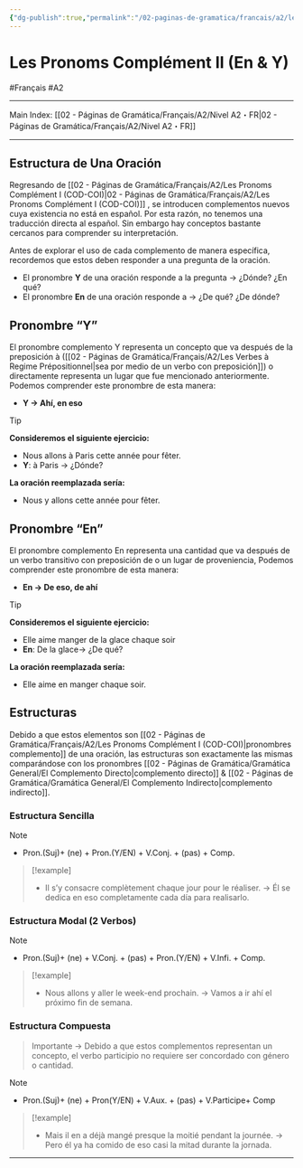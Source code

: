 ```yaml
---
{"dg-publish":true,"permalink":"/02-paginas-de-gramatica/francais/a2/les-pronoms-complement-ii-en-and-y/"}
---
```


# Les Pronoms Complément II (En & Y)
#Français #A2
___
Main Index: [[02 - Páginas de Gramática/Français/A2/Nivel A2・FR\|02 - Páginas de Gramática/Français/A2/Nivel A2・FR]]
___
## Estructura de Una Oración
Regresando de [[02 - Páginas de Gramática/Français/A2/Les Pronoms Complément I (COD-COI)\|02 - Páginas de Gramática/Français/A2/Les Pronoms Complément I (COD-COI)]] , se introducen complementos nuevos cuya existencia no está en español. Por esta razón, no tenemos una traducción directa al español. Sin embargo hay conceptos bastante cercanos para comprender su interpretación.

Antes de explorar el uso de cada complemento de manera específica, recordemos que estos deben responder a una pregunta de la oración.

- El pronombre **Y** de una oración responde a la pregunta → ¿Dónde? ¿En qué?
- El pronombre **En** de una oración responde a → ¿De qué? ¿De dónde?

## Pronombre “Y”
El pronombre complemento Y representa un concepto que va después de la preposición à ([[02 - Páginas de Gramática/Français/A2/Les Verbes à Regime Prépositionnel\|sea por medio de un verbo con preposición]]) o directamente representa un lugar que fue mencionado anteriormente.
Podemos comprender este pronombre de esta manera:

- **Y → Ahí, en eso**

> [!tip] 
> **Consideremos el siguiente ejercicio:**
> - Nous allons à Paris cette année pour fêter.
> - **Y**: à Paris → ¿Dónde?
>   
>**La oración reemplazada sería:**
>- Nous y allons cette année pour fêter.

## Pronombre “En”
El pronombre complemento En representa una cantidad que va después de un verbo transitivo con preposición de o un lugar de proveniencia,
Podemos comprender este pronombre de esta manera:

- **En → De eso, de ahí**

> [!tip]  
> **Consideremos el siguiente ejercicio:**
> 
> - Elle aime manger de la glace chaque soir
> - **En**: De la glace→ ¿De qué?
> 
> **La oración reemplazada sería:**
> 
> - Elle aime en manger chaque soir.

## Estructuras
Debido a que estos elementos son [[02 - Páginas de Gramática/Français/A2/Les Pronoms Complément I (COD-COI)\|pronombres complemento]] de una oración, las estructuras son exactamente las mismas comparándose con los pronombres [[02 - Páginas de Gramática/Gramática General/El Complemento Directo\|complemento directo]] & [[02 - Páginas de Gramática/Gramática General/El Complemento Indirecto\|complemento indirecto]].

### Estructura Sencilla

> [!NOTE] 
> - Pron.(Suj)+ (ne) + Pron.(Y/EN) + V.Conj. + (pas) + Comp.

> [!example] 
> - Il s’y consacre complètement chaque jour pour le réaliser. → Él se dedica en eso completamente cada día para realisarlo.

### Estructura Modal (2 Verbos)

> [!NOTE]
> 
> - Pron.(Suj)+ (ne) + V.Conj. + (pas) + Pron.(Y/EN) + V.Infi. + Comp.

> [!example]
> 
> - Nous allons y aller le week-end prochain. → Vamos a ir ahí el próximo fin de semana.

### Estructura Compuesta 
>Importante → Debido a que estos complementos representan un concepto, el verbo participio no requiere ser concordado con género o cantidad.

> [!NOTE]
> 
> - Pron.(Suj)+ (ne) + Pron(Y/EN) + V.Aux. + (pas) + V.Participe+ Comp

> [!example]
> 
> - Mais il en a déjà mangé presque la moitié pendant la journée. → Pero él ya ha comido de eso casi la mitad durante la jornada.


___